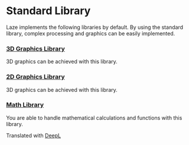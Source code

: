 # Standard Library

Laze implements the following libraries by default. By using the standard library, complex processing and graphics can be easily implemented.

### [3D Graphics Library](/lib/3d/index)

3D graphics can be achieved with this library.

### [2D Graphics Library](/lib/2d/index)

3D graphics can be achieved with this library.

### [Math Library](/lib/math/index)

You are able to handle mathematical calculations and functions with this library.

Translated with [DeepL](https://www.deepl.com/translator)
